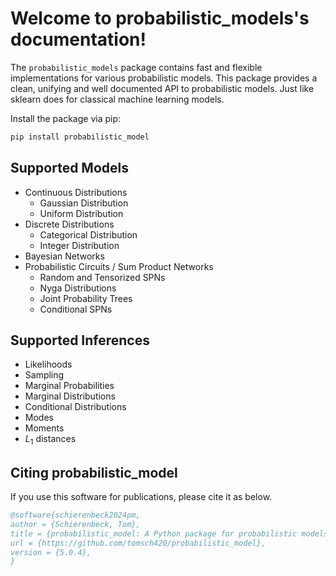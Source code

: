 # Welcome to probabilistic_models's documentation!

The `probabilistic_models` package contains fast and flexible implementations for various probabilistic models.
This package provides a clean, unifying and well documented API to probabilistic models. 
Just like sklearn does for classical machine learning models.

Install the package via pip:

```bash 
pip install probabilistic_model
```

## Supported Models

- Continuous Distributions
  - Gaussian Distribution
  - Uniform Distribution
- Discrete Distributions
  - Categorical Distribution
  - Integer Distribution
- Bayesian Networks
- Probabilistic Circuits / Sum Product Networks
  - Random and Tensorized SPNs
  - Nyga Distributions
  - Joint Probability Trees
  - Conditional SPNs

## Supported Inferences
- Likelihoods
- Sampling
- Marginal Probabilities
- Marginal Distributions
- Conditional Distributions
- Modes
- Moments
- $L_1$ distances


## Citing probabilistic_model
If you use this software for publications, please cite it as below.

```bibtex
@software{schierenbeck2024pm,
author = {Schierenbeck, Tom},
title = {probabilistic_model: A Python package for probabilistic models},
url = {https://github.com/tomsch420/probabilistic_model},
version = {5.0.4},
}
```
